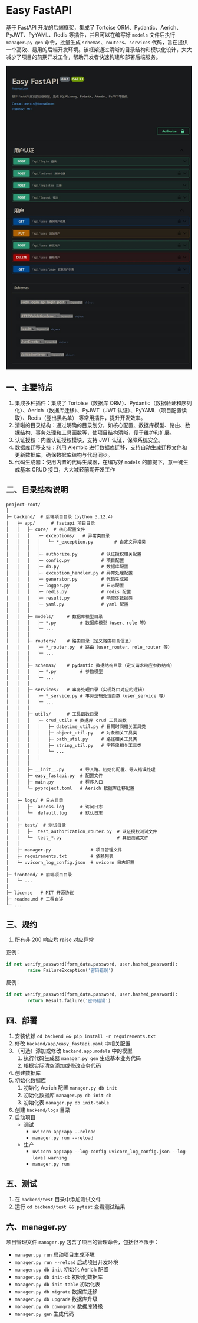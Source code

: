 # Easy FastAPI

基于 FastAPI 开发的后端框架，集成了 Tortoise ORM、Pydantic、Aerich、PyJWT、PyYAML、Redis 等插件，并且可以在编写好 `models` 文件后执行 `manager.py gen` 命令，批量生成 `schemas`、`routers`、`services` 代码，旨在提供一个高效、易用的后端开发环境。该框架通过清晰的目录结构和模块化设计，大大减少了项目的前期开发工作，帮助开发者快速构建和部署后端服务。

![alt text](backend/preview/preview_1.jpeg)

## 一、主要特点

1. 集成多种插件：集成了 Tortoise（数据库 ORM）、Pydantic（数据验证和序列化）、Aerich（数据库迁移）、PyJWT（JWT 认证）、PyYAML（项目配置读取）、Redis（登出黑名单） 等常用插件，提升开发效率。
2. 清晰的目录结构：通过明确的目录划分，如核心配置、数据库模型、路由、数据结构、事务处理和工具函数等，使项目结构清晰，便于维护和扩展。
3. 认证授权：内置认证授权模块，支持 JWT 认证，保障系统安全。
4. 数据库迁移支持：利用 Alembic 进行数据库迁移，支持自动生成迁移文件和更新数据库，确保数据库结构与代码同步。
5. 代码生成器：使用内置的代码生成器，在编写好 `models` 的前提下，意一键生成基本 CRUD 接口，大大减轻前期开发工作

## 二、目录结构说明

```plaintext
project-root/
│
├─ backend/  # 后端项目目录（python 3.12.4）
│   ├─ app/      # fastapi 项目目录
│   │   ├─ core/  # 核心配置文件
│   │   │   ├─ exceptions/   # 异常类目录
│   │   │   │   └─ *_exception.py        # 自定义异常类
│   │   │   │
│   │   │   ├─ authorize.py         # 认证授权相关配置
│   │   │   ├─ config.py            # 项目配置
│   │   │   ├─ db.py                # 数据库配置
│   │   │   ├─ exception_handler.py # 异常处理配置
│   │   │   ├─ generator.py         # 代码生成器
│   │   │   ├─ logger.py            # 日志配置
│   │   │   ├─ redis.py             # redis 配置
│   │   │   ├─ result.py            # 响应体数据类
│   │   │   └─ yaml.py              # yaml 配置
│   │   │
│   │   ├─ models/     # 数据库模型目录
│   │   │   ├─ *.py         # 数据库模型（user、role 等）
│   │   │   └─ ...
│   │   │
│   │   ├─ routers/    # 路由目录（定义路由相关信息）
│   │   │   ├─ *_router.py  # 路由（user_router、role_router 等）
│   │   │   └─ ...
│   │   │
│   │   ├─ schemas/    # pydantic 数据结构目录（定义请求响应参数结构）
│   │   │   ├─ *.py         # 参数模型
│   │   │   └─ ...
│   │   │
│   │   ├─ services/   # 事务处理目录（实现路由对应的逻辑）
│   │   │   ├─ *_service.py # 事务逻辑处理函数（user_service 等）
│   │   │   └─ ...
│   │   │
│   │   ├─ utils/      # 工具函数目录
│   │   │   ├─ crud_utils # 数据库 crud 工具函数
│   │   │   │   ├─ datetime_util.py # 日期时间相关工具类
│   │   │   │   ├─ object_util.py   # 对象相关工具类
│   │   │   │   ├─ path_util.py     # 路径相关工具类
│   │   │   │   ├─ string_util.py   # 字符串相关工具类
│   │   │   │   └─ ...
│   │   │   │
│   │   │
│   │   ├─ __init__.py      # 导入路、初始化配置、导入错误处理
│   │   ├─ easy_fastapi.py  # 配置文件
│   │   ├─ main.py          # 程序入口
│   │   └─ pyproject.toml   # Aerich 数据库迁移配置
│   │
│   ├─ logs/ # 日志目录
│   │   ├─  access.log      # 访问日志
│   │   └─  default.log     # 默认日志
│   │
│   ├─ test/  # 测试目录
│   │   ├─  test_authorization_router.py  # 认证授权测试文件
│   │   └─  test_*.py                     # 其他测试文件
│   │
│   ├─ manager.py               # 项目管理文件
│   ├─ requirements.txt         # 依赖列表
│   └─ uvicorn_log_config.json  # uvicorn 日志配置
│
├─ frontend/ # 前端项目目录
│   └─ ...
│
├─ license   # MIT 开源协议
├─ readme.md # 工程自述
└─ ...
```

## 三、规约

1. 所有非 200 响应均 raise 对应异常

正例：

```python
if not verify_password(form_data.password, user.hashed_password):
        raise FailureException('密码错误')
```

反例：

```python
if not verify_password(form_data.password, user.hashed_password):
        return Result.failure('密码错误')
```

## 四、部署

1. 安装依赖 `cd backend && pip install -r requirements.txt`
2. 修改 `backend/app/easy_fastapi.yaml` 中相关配置
3. （可选）添加或修改 `backend.app.models` 中的模型
   1. 执行代码生成器 `manager.py gen` 生成基本业务代码
   2. 根据实际清空添加或修改业务代码
4. 创建数据库
5. 初始化数据库
   1. 初始化 Aerich 配置 `manager.py db init`
   2. 初始化数据库 `manager.py db init-db`
   3. 初始化表 `manager.py db init-table`
6. 创建 `backend/logs` 目录
7. 启动项目
   - 调试
     - `uvicorn app:app --reload`
     - `manager.py run --reload`
   - 生产
     - `uvicorn app:app --log-config uvicorn_log_config.json --log-level warning`
     - `manager.py run`

## 五、测试

1. 在 `backend/test` 目录中添加测试文件
2. 运行 `cd backend/test && pytest` 查看测试结果

## 六、manager.py

项目管理文件 `manager.py` 包含了项目的管理命令，包括但不限于：

- `manager.py run` 启动项目生成环境
- `manager.py run --reload` 启动项目开发环境
- `manager.py db init` 初始化 Aerich 配置
- `manager.py db init-db` 初始化数据库
- `manager.py db init-table` 初始化表
- `manager.py db migrate` 数据库迁移
- `manager.py db upgrade` 数据库升级
- `manager.py db downgrade` 数据库降级
- `manager.py gen` 生成代码
